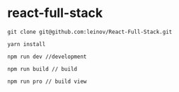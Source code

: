 # react-full-stack
```
git clone git@github.com:leinov/React-Full-Stack.git

yarn install

npm run dev //development

npm run build // build

npm run pro // build view
```